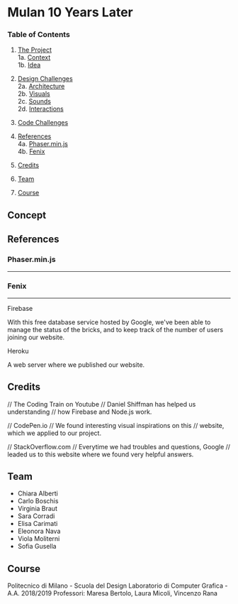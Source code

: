 # Mulan 10 Years Later

### Table of Contents

1. [The Project](#the-project) <br>
  1a. [Context](#context) <br>
  1b. [Idea](#idea) <br>

2. [Design Challenges](#design-challenges) <br>
  2a. [Architecture](#architecture) <br>
  2b. [Visuals](#visuals) <br>
  2c. [Sounds](#sounds) <br>
  2d. [Interactions](#interactions) <br>

3. [Code Challenges](#code-challenges) <br>

4. [References](#references) <br>
  4a. [Phaser.min.js](#Phaser.min.js) <br>
  4b. [Fenix](#Fenix) <br>


5. [Credits](#credits) <br>

6. [Team](#team) <br>

7. [Course](#course) <br>

## Concept

## References

### Phaser.min.js

___

### Fenix

___

Firebase

With this free database service hosted by Google, we've been able to manage the status of the bricks, and to keep track of the number of users joining our website.

Heroku

A web server where we published our website.

## Credits

// The Coding Train on Youtube 
// Daniel Shiffman has helped us understanding 
// how Firebase and Node.js work.

// CodePen.io 
// We found interesting visual inspirations on this 
// website, which we applied to our project.

// StackOverflow.com 
// Everytime we had troubles and questions, Google 
// leaded us to this website where we found very helpful answers.

 ## Team
 
 * Chiara Alberti
 * Carlo Boschis
 * Virginia Braut
 * Sara Corradi
 * Elisa Carimati
 * Eleonora Nava
 * Viola Moliterni
 * Sofia Gusella
 
 ## Course
 
 Politecnico di Milano - Scuola del Design
 Laboratorio di Computer Grafica - A.A. 2018/2019
 Professori: Maresa Bertolo, Laura Micoli, Vincenzo Rana
